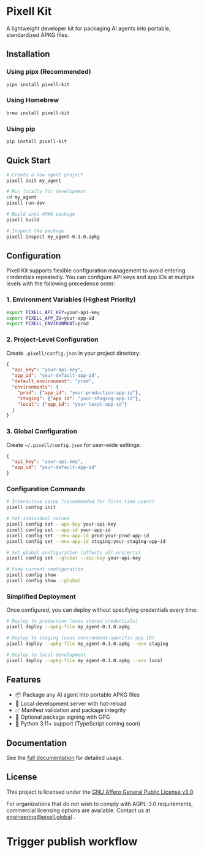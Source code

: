 # Pixell Kit

A lightweight developer kit for packaging AI agents into portable, standardized APKG files.

## Installation

### Using pipx (Recommended)
```bash
pipx install pixell-kit
```

### Using Homebrew
```bash
brew install pixell-kit
```

### Using pip
```bash
pip install pixell-kit
```

## Quick Start

```bash
# Create a new agent project
pixell init my_agent

# Run locally for development
cd my_agent
pixell run-dev

# Build into APKG package
pixell build

# Inspect the package
pixell inspect my_agent-0.1.0.apkg
```

## Configuration

Pixell Kit supports flexible configuration management to avoid entering credentials repeatedly. You can configure API keys and app IDs at multiple levels with the following precedence order:

### 1. Environment Variables (Highest Priority)
```bash
export PIXELL_API_KEY=your-api-key
export PIXELL_APP_ID=your-app-id
export PIXELL_ENVIRONMENT=prod
```

### 2. Project-Level Configuration
Create `.pixell/config.json` in your project directory:
```json
{
  "api_key": "your-api-key",
  "app_id": "your-default-app-id",
  "default_environment": "prod",
  "environments": {
    "prod": {"app_id": "your-production-app-id"},
    "staging": {"app_id": "your-staging-app-id"},
    "local": {"app_id": "your-local-app-id"}
  }
}
```

### 3. Global Configuration
Create `~/.pixell/config.json` for user-wide settings:
```json
{
  "api_key": "your-api-key",
  "app_id": "your-default-app-id"
}
```

### Configuration Commands

```bash
# Interactive setup (recommended for first-time users)
pixell config init

# Set individual values
pixell config set --api-key your-api-key
pixell config set --app-id your-app-id
pixell config set --env-app-id prod:your-prod-app-id
pixell config set --env-app-id staging:your-staging-app-id

# Set global configuration (affects all projects)
pixell config set --global --api-key your-api-key

# View current configuration
pixell config show
pixell config show --global
```

### Simplified Deployment

Once configured, you can deploy without specifying credentials every time:

```bash
# Deploy to production (uses stored credentials)
pixell deploy --apkg-file my_agent-0.1.0.apkg

# Deploy to staging (uses environment-specific app ID)
pixell deploy --apkg-file my_agent-0.1.0.apkg --env staging

# Deploy to local development
pixell deploy --apkg-file my_agent-0.1.0.apkg --env local
```

## Features

- 📦 Package any AI agent into portable APKG files
- 🚀 Local development server with hot-reload
- ✅ Manifest validation and package integrity
- 🔐 Optional package signing with GPG
- 🐍 Python 3.11+ support (TypeScript coming soon)

## Documentation

See the [full documentation](https://docs.pixell.global/pixell) for detailed usage.

## License

This project is licensed under the [GNU Affero General Public License v3.0](LICENSE).

For organizations that do not wish to comply with AGPL-3.0 requirements,
commercial licensing options are available. Contact us at engineering@pixell.global .
# Trigger publish workflow
